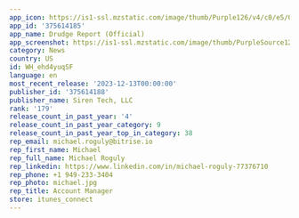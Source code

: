 ```yaml
---
app_icon: https://is1-ssl.mzstatic.com/image/thumb/Purple126/v4/c0/e5/00/c0e50010-75f3-404a-731e-7d0ebacb49dd/appicon-0-0-1x_U007emarketing-0-7-0-85-220.png/1024x1024bb.png
app_id: '375614185'
app_name: Drudge Report (Official)
app_screenshot: https://is1-ssl.mzstatic.com/image/thumb/PurpleSource126/v4/91/6d/86/916d8677-de6d-e361-a404-631506737f1f/3bc82275-74aa-4c9c-81b2-5d3c07267f73_Simulator_Screenshot_-_iPhone_8_-_2023-05-24_at_20.23.48.jpg/1242x2208bb.png
category: News
country: US
id: WH_ehd4yuqSF
language: en
most_recent_release: '2023-12-13T00:00:00'
publisher_id: '375614188'
publisher_name: Siren Tech, LLC
rank: '179'
release_count_in_past_year: '4'
release_count_in_past_year_category: 9
release_count_in_past_year_top_in_category: 38
rep_email: michael.roguly@bitrise.io
rep_first_name: Michael
rep_full_name: Michael Roguly
rep_linkedin: https://www.linkedin.com/in/michael-roguly-77376710
rep_phone: +1 949-233-3404
rep_photo: michael.jpg
rep_title: Account Manager
store: itunes_connect
---
```

